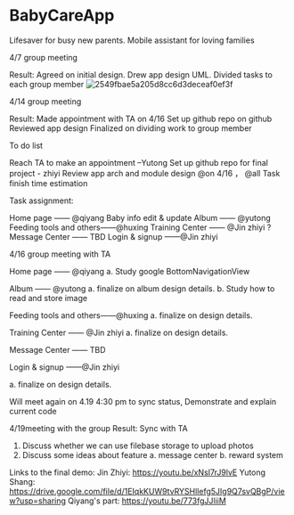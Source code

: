  # BabyCareApp
Lifesaver for busy new parents. Mobile assistant for loving families

4/7 group meeting

Result:
Agreed on initial design. 
Drew app design UML. 
Divided tasks to each group member
![2549fbae5a205d8cc6d3deceaf0ef3f](https://user-images.githubusercontent.com/98197405/165391634-a8517ab2-fdf1-48db-a6a9-199227a4f020.jpg)

4/14 group meeting

Result:
Made appointment with TA on 4/16
Set up github repo on github
Reviewed app design
Finalized on dividing work to group member

To do list

Reach TA to make an appointment –Yutong
Set up github repo for final project - zhiyi
Review app arch and module design @on 4/16 ， @all
Task finish time estimation

Task assignment:

Home page  —— @qiyang
  Baby info edit & update
Album —— @yutong
Feeding tools and others——@huxing
Training Center —— @Jin zhiyi
?Message Center —— TBD
Login & signup ——@Jin zhiyi

4/16 group meeting with TA 

Home page  —— @qiyang
a. Study google BottomNavigationView 

Album —— @yutong
a. finalize on album design details. 
b. Study how to read and store image

Feeding tools and others——@huxing
a. finalize on design details.

Training Center —— @Jin zhiyi
a. finalize on design details.

Message Center —— TBD

Login & signup ——@Jin zhiyi

a. finalize on design details.

Will meet again on 4.19 4:30 pm to sync status, Demonstrate and explain current code

4/19meeting with the group
Result: Sync with TA
1. Discuss whether we can use filebase storage to upload photos
2. Discuss some ideas about feature
a. message center
b. reward system



Links to the final demo: 
Jin Zhiyi:  https://youtu.be/xNsI7rJ9lvE
Yutong Shang: https://drive.google.com/file/d/1EIqkKUW9tvRYSHllefg5JIg9Q7svQBgP/view?usp=sharing
Qiyang's part: https://youtu.be/773fgJJliiM

